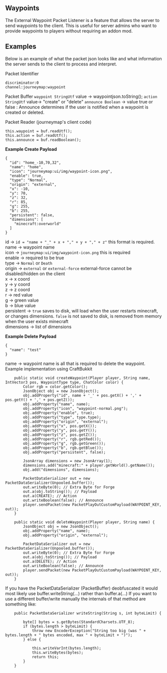## **Waypoints**

The External Waypoint Packet Listener is a feature that allows the server to send waypoints to the client. This is useful for server admins who want to provide waypoints to players without requiring an addon mod.

## **Examples**

Below is an example of what the packet json looks like and what information the server sends to the client to process and interpret.

Packet Identifier
```
discriminator:0
channel:journeymap:waypoint
```

Packet Buffer
<code>waypoint StringUtf</code>  value -> waypointjson.toString();
<code>action StringUtf</code>  value-> "create" or "delete"
<code>announce Boolean</code> -> value true or false  : Announce determines if the user is notified when a waypoint is created or deleted. 

Packet Reader (journeymap's client code)
```
this.waypoint = buf.readUtf();
this.action = buf.readUtf();
this.announce = buf.readBoolean();
```

**Example Create Payload**

```
{
  "id": "home_-10,70,32",
  "name": "home",
  "icon": "journeymap:ui/img/waypoint-icon.png",
  "enable": true,
  "type": "Normal",
  "origin": "external",
  "x": -10,
  "y": 70,
  "z": 32,
  "r": 85,
  "g": 255,
  "b": 255,
  "persistent": false,
  "dimensions": [
    "minecraft:overworld"
  ]
}
```

id -> <code>id = "name + "_" + x + "," + y + "," + z"</code> this format is required.<br>
name -> waypoint name<br>
icon -> <code>journeymap:ui/img/waypoint-icon.png</code> this is required<br>
enable -> required to be true<br>
type -> <code>Normal</code>  or <code>Death</code><br>
origin -> <code>external</code> or <code>external-force</code> external-force cannot be disabled/hidden on the client<br>
x -> x coord<br>
y -> y coord<br>
z -> z coord<br>
r -> red value<br>
g -> green value<br>
b -> blue value<br>
persistent -> <code>true</code> saves to disk, will load when the user restarts minecraft, or changes dimensions. <code>false</code> is not saved to disk, is removed from memory when the user exists minecraft<br>
dimensions -> list of dimensions<br>


**Example Delete Payload**

```
{
  "name": "test"
}
```

name -> waypoint name is all that is required to delete the waypoint. 
Example implementation using CraftBukkit
```
    public static void createWaypoint(Player player, String name, IntVector3 pos, WaypointType type, ChatColor color) {
        Color rgb = color.getColor();
        JsonObject obj = new JsonObject();
        obj.addProperty("id", name + '_' + pos.getX() + ',' + pos.getY() + ',' + pos.getZ());
        obj.addProperty("name", name);
        obj.addProperty("icon", "waypoint-normal.png");
        obj.addProperty("enable", true);
        obj.addProperty("type", type.type);
        obj.addProperty("origin", "external");
        obj.addProperty("x", pos.getX());
        obj.addProperty("y", pos.getY());
        obj.addProperty("z", pos.getZ());
        obj.addProperty("r", rgb.getRed());
        obj.addProperty("g", rgb.getGreen());
        obj.addProperty("b", rgb.getBlue());
        obj.addProperty("persistent", false);

        JsonArray dimensions = new JsonArray(1);
        dimensions.add("minecraft:" + player.getWorld().getName());
        obj.add("dimensions", dimensions);

        PacketDataSerializer out = new PacketDataSerializer(Unpooled.buffer());
        out.writeByte(0); // Extra Byte for Forge
        out.a(obj.toString()); // Payload
        out.a(CREATE); // Action
        out.writeBoolean(false); // Announce
        player.sendPacket(new PacketPlayOutCustomPayload(WAYPOINT_KEY, out));
    }

    public static void deleteWaypoint(Player player, String name) {
        JsonObject obj = new JsonObject();
        obj.addProperty("name", name);
        obj.addProperty("origin", "external");

        PacketDataSerializer out = new PacketDataSerializer(Unpooled.buffer());
        out.writeByte(0); // Extra Byte for Forge
        out.a(obj.toString()); // Payload
        out.a(DELETE); // Action
        out.writeBoolean(false); // Announce
        player.sendPacket(new PacketPlayOutCustomPayload(WAYPOINT_KEY, out));
    }
```

If you have the PacketDataSerializer (PacketBuffer) deobfuscated it would most likely use buffer.writeString(...) rather than buffer.a(...)
If you want to use a different buffer/write manually the internals of that method are something like:
```
    public PacketDataSerializer writeString(String s, int byteLimit) {
        
        byte[] bytes = s.getBytes(StandardCharsets.UTF_8);
        if (bytes.length > byteLimit) {
            throw new EncoderException("String too big (was " + bytes.length + " bytes encoded, max " + byteLimit + ")");
        } else {
            
            this.writeVarInt(bytes.length);
            this.writeBytes(bytes);
            return this;
        }
    }
```
